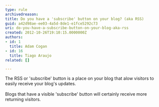 ```yaml
---
type: rule
archivedreason: 
title: Do you have a 'subscribe' button on your blog? (aka RSS)
guid: a42d98ae-ee03-4a5d-8de1-e1fce5292c73
uri: do-you-have-a-subscribe-button-on-your-blog-aka-rss
created: 2012-10-26T19:10:15.0000000Z
authors:
- id: 1
  title: Adam Cogan
- id: 16
  title: Tiago Araujo
related: []

---
```



The RSS or 'subscribe' button is a place on your blog that alow visitors to easily receive your blog's updates. 
<br><excerpt class='endintro'></excerpt><br>
Blogs that have a visible 'subscribe' button will certainly receive more returning visitors. 


